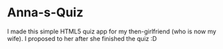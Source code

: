 Anna-s-Quiz
===========

I made this simple HTML5 quiz app for my then-girlfriend (who is now my wife). I proposed to her after she finished the quiz :D
